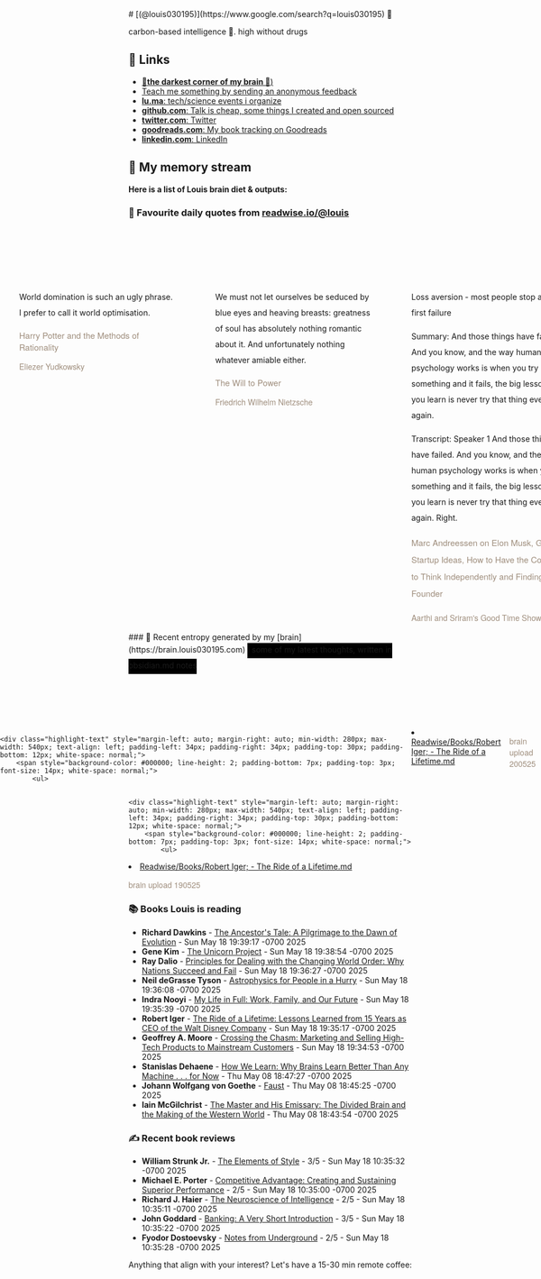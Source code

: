 <link rel="shortcut icon" href="/favicon.ico">
# [(@louis030195)](https://www.google.com/search?q=louis030195) 🤔

carbon-based intelligence 🐒. high without drugs

## 🔗 Links

- [**🌚the darkest corner of my brain 🧠**)](https://brain.louis030195.com)
- [Teach me something by sending an anonymous feedback](https://www.admonymous.co/louis030195)
- [**lu.ma**: tech/science events i organize](https://lu.ma/u/louis030195/events?past=1)
- [**github.com**: Talk is cheap, some things I created and open sourced](https://github.com/louis030195)
- [**twitter.com**: Twitter](https://twitter.com/@louis030195)
- [**goodreads.com**: My book tracking on Goodreads](https://www.goodreads.com/user/show/103091881-louis-beaumont)
- [**linkedin.com**: LinkedIn](https://www.linkedin.com/in/louis030195)

## 🌊 My memory stream

**Here is a list of Louis brain diet & outputs:**

### 👋 Favourite daily quotes from [readwise.io/@louis](https://readwise.io/@louis)
<div class="some-highlights" style="display: flex;
  margin-left: -50vw;
  left: 50%;
  overflow-x: scroll;
  width: 100vw;
  position: relative; margin-top: 6rem;">
<div class="highlight-text" style="margin-left: auto; margin-right: auto; min-width: 280px; max-width: 540px; text-align: left; padding-left: 34px; padding-right: 34px; padding-top: 30px; padding-bottom: 12px; white-space: normal;">
<span style="background-color: transparent; line-height: 2; padding-bottom: 7px; padding-top: 3px; font-size: 14px; white-space: normal;">
          World domination is such an ugly phrase. I prefer to call it world optimisation.
        </span>
<div style="font-family: Helvetica, Arial, sans-serif;">
<div style='font-size: 14px; margin-bottom: 0; margin-top: 10px; font-family: "Raleway", "HelveticaNeue", "Helvetica Neue", Helvetica, Arial, sans-serif; white-space: normal; font-display: swap;'>
<p style="margin-bottom: 0; font-size: 15px; margin-bottom: 2px; color: #9f8e7d">Harry Potter and the Methods of Rationality</p>
<p style="margin-bottom: 0; color: #9f8e7d">Eliezer Yudkowsky</p>
</div>
</div>
</div>
<div class="highlight-text" style="margin-left: auto; margin-right: auto; min-width: 280px; max-width: 540px; text-align: left; padding-left: 34px; padding-right: 34px; padding-top: 30px; padding-bottom: 12px; white-space: normal;">
<span style="background-color: transparent; line-height: 2; padding-bottom: 7px; padding-top: 3px; font-size: 14px; white-space: normal;">
          We must not let ourselves be seduced by blue eyes and heaving breasts: greatness of soul has absolutely nothing romantic about it. And unfortunately nothing whatever amiable either.
        </span>
<div style="font-family: Helvetica, Arial, sans-serif;">
<div style='font-size: 14px; margin-bottom: 0; margin-top: 10px; font-family: "Raleway", "HelveticaNeue", "Helvetica Neue", Helvetica, Arial, sans-serif; white-space: normal; font-display: swap;'>
<p style="margin-bottom: 0; font-size: 15px; margin-bottom: 2px; color: #9f8e7d">The Will to Power</p>
<p style="margin-bottom: 0; color: #9f8e7d">Friedrich Wilhelm Nietzsche</p>
</div>
</div>
</div>
<div class="highlight-text" style="margin-left: auto; margin-right: auto; min-width: 280px; max-width: 540px; text-align: left; padding-left: 34px; padding-right: 34px; padding-top: 30px; padding-bottom: 12px; white-space: normal;">
<span style="background-color: transparent; line-height: 2; padding-bottom: 7px; padding-top: 3px; font-size: 14px; white-space: normal;">
          Loss aversion - most people stop at the first failure 

Summary:
And those things have failed. And you know, and the way human psychology works is when you try something and it fails, the big lesson that you learn is never try that thing ever again.

Transcript:
Speaker 1
And those things have failed. And you know, and the way human psychology works is when you try something and it fails, the big lesson that you learn is never try that thing ever again. Right.
        </span>
<div style="font-family: Helvetica, Arial, sans-serif;">
<div style='font-size: 14px; margin-bottom: 0; margin-top: 10px; font-family: "Raleway", "HelveticaNeue", "Helvetica Neue", Helvetica, Arial, sans-serif; white-space: normal; font-display: swap;'>
<p style="margin-bottom: 0; font-size: 15px; margin-bottom: 2px; color: #9f8e7d">Marc Andreessen on Elon Musk, Good Startup Ideas, How to Have the Courage to Think Independently and Finding a Co-Founder</p>
<p style="margin-bottom: 0; color: #9f8e7d">Aarthi and Sriram's Good Time Show</p>
</div>
</div>
</div>
</div>
### 🧠 Recent entropy generated by my [brain](https://brain.louis030195.com)
<span style="background-color: #000000; line-height: 2; padding-bottom: 7px; padding-top: 3px; font-size: 14px; white-space: normal;">
    ℹ️ some of my latest thoughts, written in obsidian.md notes
</span>
<div class="some-highlights" style="display: flex;
    margin-left: -50vw;
    left: 50%;
    overflow-x: scroll;
    width: 100vw;
    position: relative; margin-top: 6rem;">
    
    <div class="highlight-text" style="margin-left: auto; margin-right: auto; min-width: 280px; max-width: 540px; text-align: left; padding-left: 34px; padding-right: 34px; padding-top: 30px; padding-bottom: 12px; white-space: normal;">
        <span style="background-color: #000000; line-height: 2; padding-bottom: 7px; padding-top: 3px; font-size: 14px; white-space: normal;">
            <ul>
<li><a href="https://brain.louis030195.com/Readwise/Books/Robert%20Iger%3B%20-%20The%20Ride%20of%20a%20Lifetime.md">Readwise/Books/Robert Iger; - The Ride of a Lifetime.md</a></li>
            </ul>
        </span>
        <div style="font-family: Helvetica, Arial, sans-serif;">
            <div style='font-size: 14px; margin-bottom: 0; margin-top: 10px; font-family: "Raleway", "HelveticaNeue", "Helvetica Neue", Helvetica, Arial, sans-serif; white-space: normal; font-display: swap;'>
                <p style="margin-bottom: 0; color: #9f8e7d">brain upload 200525</p>
            </div>
        </div>
    </div>
    

    <div class="highlight-text" style="margin-left: auto; margin-right: auto; min-width: 280px; max-width: 540px; text-align: left; padding-left: 34px; padding-right: 34px; padding-top: 30px; padding-bottom: 12px; white-space: normal;">
        <span style="background-color: #000000; line-height: 2; padding-bottom: 7px; padding-top: 3px; font-size: 14px; white-space: normal;">
            <ul>
<li><a href="https://brain.louis030195.com/Readwise/Books/Robert%20Iger%3B%20-%20The%20Ride%20of%20a%20Lifetime.md">Readwise/Books/Robert Iger; - The Ride of a Lifetime.md</a></li>
            </ul>
        </span>
        <div style="font-family: Helvetica, Arial, sans-serif;">
            <div style='font-size: 14px; margin-bottom: 0; margin-top: 10px; font-family: "Raleway", "HelveticaNeue", "Helvetica Neue", Helvetica, Arial, sans-serif; white-space: normal; font-display: swap;'>
                <p style="margin-bottom: 0; color: #9f8e7d">brain upload 190525</p>
            </div>
        </div>
    </div>
    
</div>


### 📚 Books Louis is reading

-   **Richard Dawkins**  - [The Ancestor&#39;s Tale: A Pilgrimage to the Dawn of Evolution](https://www.goodreads.com/book/show/17977.The_Ancestor_s_Tale) - Sun May 18 19:39:17 -0700 2025
-   **Gene Kim**  - [The Unicorn Project](https://www.goodreads.com/book/show/44333183-the-unicorn-project) - Sun May 18 19:38:54 -0700 2025
-   **Ray Dalio**  - [Principles for Dealing with the Changing World Order: Why Nations Succeed and Fail](https://www.goodreads.com/book/show/52962238-principles-for-dealing-with-the-changing-world-order) - Sun May 18 19:36:27 -0700 2025
-   **Neil deGrasse Tyson**  - [Astrophysics for People in a Hurry](https://www.goodreads.com/book/show/32191710-astrophysics-for-people-in-a-hurry) - Sun May 18 19:36:08 -0700 2025
-   **Indra  Nooyi**  - [My Life in Full: Work, Family, and Our Future](https://www.goodreads.com/book/show/57499853-my-life-in-full) - Sun May 18 19:35:39 -0700 2025
-   **Robert Iger**  - [The Ride of a Lifetime: Lessons Learned from 15 Years as CEO of the Walt Disney Company](https://www.goodreads.com/book/show/44525305-the-ride-of-a-lifetime) - Sun May 18 19:35:17 -0700 2025
-   **Geoffrey A. Moore**  - [Crossing the Chasm: Marketing and Selling High-Tech Products to Mainstream Customers](https://www.goodreads.com/book/show/61329.Crossing_the_Chasm) - Sun May 18 19:34:53 -0700 2025
-   **Stanislas Dehaene**  - [How We Learn: Why Brains Learn Better Than Any Machine . . . for Now](https://www.goodreads.com/book/show/46064083-how-we-learn) - Thu May 08 18:47:27 -0700 2025
-   **Johann Wolfgang von Goethe**  - [Faust](https://www.goodreads.com/book/show/406373.Faust) - Thu May 08 18:45:25 -0700 2025
-   **Iain McGilchrist**  - [The Master and His Emissary: The Divided Brain and the Making of the Western World](https://www.goodreads.com/book/show/6968772-the-master-and-his-emissary) - Thu May 08 18:43:54 -0700 2025

### ✍ Recent book reviews

-   **William Strunk Jr.**  - [The Elements of Style](https://www.goodreads.com/book/show/33514.The_Elements_of_Style) - 3/5 - Sun May 18 10:35:32 -0700 2025
-   **Michael E. Porter**  - [Competitive Advantage: Creating and Sustaining Superior Performance](https://www.goodreads.com/book/show/134776.Competitive_Advantage) - 2/5 - Sun May 18 10:35:00 -0700 2025
-   **Richard J. Haier**  - [The Neuroscience of Intelligence](https://www.goodreads.com/book/show/22480600-the-neuroscience-of-intelligence) - 2/5 - Sun May 18 10:35:11 -0700 2025
-   **John      Goddard**  - [Banking: A Very Short Introduction](https://www.goodreads.com/book/show/26262657-banking) - 3/5 - Sun May 18 10:35:22 -0700 2025
-   **Fyodor Dostoevsky**  - [Notes from Underground](https://www.goodreads.com/book/show/49455.Notes_from_Underground) - 2/5 - Sun May 18 10:35:28 -0700 2025

Anything that align with your interest? Let's have a 15-30 min remote coffee:


<div style="width:100%;height:100%;overflow:scroll" id="my-cal-inline"></div>
<script type="text/javascript">
  (function (C, A, L) { let p = function (a, ar) { a.q.push(ar); }; let d = C.document; C.Cal = C.Cal || function () { let cal = C.Cal; let ar = arguments; if (!cal.loaded) { cal.ns = {}; cal.q = cal.q || []; d.head.appendChild(d.createElement("script")).src = A; cal.loaded = true; } if (ar[0] === L) { const api = function () { p(api, arguments); }; const namespace = ar[1]; api.q = api.q || []; typeof namespace === "string" ? (cal.ns[namespace] = api) && p(api, ar) : p(cal, ar); return; } p(cal, ar); }; })(window, "https://app.cal.com/embed/embed.js", "init");
Cal("init", "cof", {origin:"https://cal.com"});

  Cal.ns.cof("inline", {
	elementOrSelector:"#my-cal-inline",
	calLink: "louis030195/cof",
	layout: "month_view"
  });
  
  Cal.ns.cof("ui", {"styles":{"branding":{"brandColor":"#000000"}},"hideEventTypeDetails":false,"layout":"month_view"});
  </script>
  

